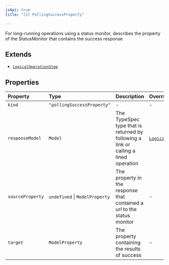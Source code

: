```yaml
---
jsApi: true
title: "[I] PollingSuccessProperty"

---
```

For long-running operations using a status monitor, describes the
property of the StatusMonitor that contains the success response

## Extends

- [`LogicalOperationStep`](LogicalOperationStep.md)

## Properties

| Property | Type | Description | Overrides |
| :------ | :------ | :------ | :------ |
| `kind` | `"pollingSuccessProperty"` | - | - |
| `responseModel` | `Model` | The TypeSpec type that is returned by following a link or calling a lined operation | [`LogicalOperationStep`](LogicalOperationStep.md).`responseModel` |
| `sourceProperty` | `undefined` \| `ModelProperty` | The property in the response that contained a url to the status monitor | - |
| `target` | `ModelProperty` | The property containing the results of success | - |
